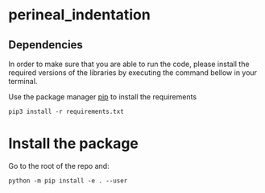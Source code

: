 # perineal_indentation

## Dependencies

In order to make sure that you are able to run the code, please install the required versions of the libraries by executing the command bellow in your terminal.

Use the package manager [pip](https://pip.pypa.io/en/stable/) to install the requirements

`pip3 install -r requirements.txt`

# Install the package

Go to the root of the repo and:

```
python -m pip install -e . --user
```